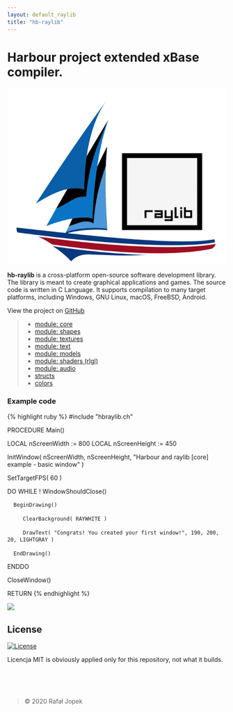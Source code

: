```yaml
---
layout: default_raylib
title: "hb-raylib"
---
```


# **Harbour project extended xBase compiler.**

![Logo](assets/img/harbour_raylib.svg)

**hb-raylib** is a cross-platform open-source software development library. The library is meant to create graphical applications and games. The source code is written in C Language. It supports compilation to many target platforms, including Windows, GNU Linux, macOS, FreeBSD, Android.

View the project on [GitHub](https://github.com/rjopek/hb-raylib)

> - [module: core](core "module: core")
> - [module: shapes](shapes "module: shapes")
> - [module: textures](textures "module: textures")
> - [module: text](text "module: text")
> - [module: models](models "module: models")
> - [module: shaders (rlgl)](shaders_rlgl "module: shaders (rlgl)")
> - [module: audio](audio "module: audio")
> - [structs](structs "structs")
> - [colors](colors "colors")

### Example code

{% highlight ruby %}
#include "hbraylib.ch"

PROCEDURE Main()

   LOCAL nScreenWidth := 800
   LOCAL nScreenHeight := 450

   InitWindow( nScreenWidth, nScreenHeight, "Harbour and raylib [core] example - basic window" )

   SetTargetFPS( 60 )

   DO WHILE ! WindowShouldClose()

      BeginDrawing()

         ClearBackground( RAYWHITE )

         DrawText( "Congrats! You created your first window!", 190, 200, 20, LIGHTGRAY )

      EndDrawing()

   ENDDO

   CloseWindow()

   RETURN
{% endhighlight %}

![](docs/assets/img/core_basic_window.png)

## License

[![License](http://img.shields.io/:license-mit-blue.svg?style=flat-square)](.git/LICENSE)

Licencja MIT is obviously applied only for this repository, not what it builds.

<br>
<br>
<br>

> &copy; 2020 Rafał Jopek
